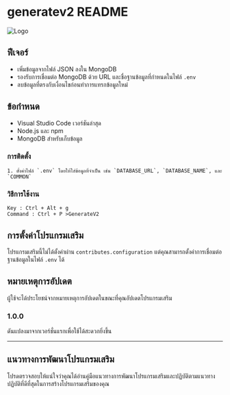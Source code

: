 # generatev2 README

![Logo](https://dev-to-uploads.s3.amazonaws.com/uploads/articles/th5xamgrr6se0x5ro4g6.png)

## ฟีเจอร์

- เพิ่มข้อมูลจากไฟล์ JSON ลงใน MongoDB
- รองรับการเชื่อมต่อ MongoDB ด้วย URL และชื่อฐานข้อมูลที่กำหนดในไฟล์ `.env`
- ลบข้อมูลที่ตรงกับเงื่อนไขก่อนทำการแทรกข้อมูลใหม่

## ข้อกำหนด

- Visual Studio Code เวอร์ชันล่าสุด
- Node.js และ npm
- MongoDB สำหรับเก็บข้อมูล

### การติดตั้ง
    1. ตั้งค่าไฟล์ `.env` โดยให้ใส่ข้อมูลที่จำเป็น เช่น `DATABASE_URL`, `DATABASE_NAME`, และ `COMMON`

### วิธีการใช้งาน
    Key : Ctrl + Alt + g
    Command : Ctrl + P >GenerateV2
## การตั้งค่าโปรแกรมเสริม

โปรแกรมเสริมนี้ไม่ได้ตั้งค่าผ่าน `contributes.configuration` แต่คุณสามารถตั้งค่าการเชื่อมต่อฐานข้อมูลในไฟล์ `.env` ได้


## หมายเหตุการอัปเดต

ผู้ใช้จะได้ประโยชน์จากหมายเหตุการอัปเดตในขณะที่คุณอัปเดตโปรแกรมเสริม

### 1.0.0
ดันแปลงมาจากเวอร์ชั่นแรกเพื่อใช้ได้สะดวกยิ่งขึ้น

---

## แนวทางการพัฒนาโปรแกรมเสริม

โปรดตรวจสอบให้แน่ใจว่าคุณได้อ่านคู่มือแนวทางการพัฒนาโปรแกรมเสริมและปฏิบัติตามแนวทางปฏิบัติที่ดีที่สุดในการสร้างโปรแกรมเสริมของคุณ